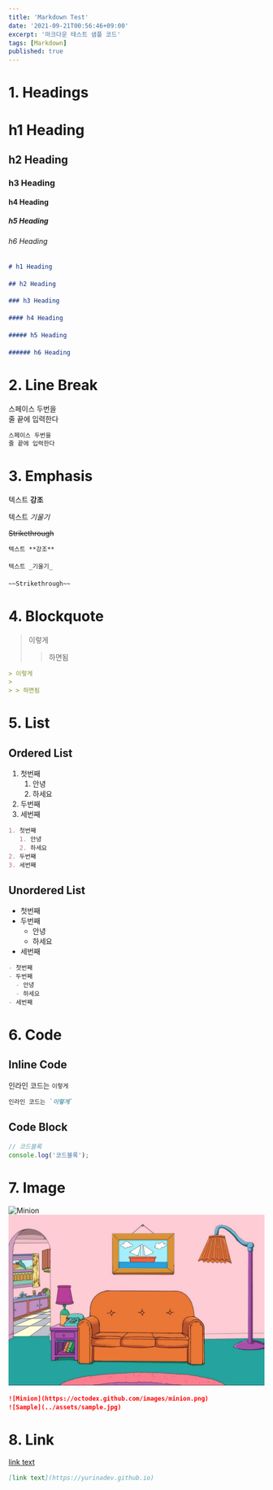 ```yaml
---
title: 'Markdown Test'
date: '2021-09-21T00:56:46+09:00'
excerpt: '마크다운 테스트 샘플 코드'
tags: [Markdown]
published: true
---
```


# 1. Headings

# h1 Heading

## h2 Heading

### h3 Heading

#### h4 Heading

##### h5 Heading

###### h6 Heading

```md
# h1 Heading

## h2 Heading

### h3 Heading

#### h4 Heading

##### h5 Heading

###### h6 Heading
```

# 2. Line Break

스페이스 두번을  
줄 끝에 입력한다

```md
스페이스 두번을  
줄 끝에 입력한다
```

# 3. Emphasis

텍스트 **강조**

텍스트 _기울기_

~~Strikethrough~~

```md
텍스트 **강조**

텍스트 _기울기_

~~Strikethrough~~
```

# 4. Blockquote

> 이렇게
>
> > 하면됨

```md
> 이렇게
>
> > 하면됨
```

# 5. List

## Ordered List

1. 첫번째
   1. 안녕
   2. 하세요
2. 두번째
3. 세번째

```md
1. 첫번째
   1. 안녕
   2. 하세요
2. 두번째
3. 세번째
```

## Unordered List

- 첫번째
- 두번째
  - 안녕
  - 하세요
- 세번째

```md
- 첫번째
- 두번째
  - 안녕
  - 하세요
- 세번째
```

# 6. Code

## Inline Code

인라인 코드는 `이렇게`

```md
인라인 코드는 `이렇게`
```

## Code Block

```js
// 코드블록
console.log('코드블록');
```

# 7. Image

![Minion](https://octodex.github.com/images/minion.png)
![Sample](../assets/sample.jpg)

```md
![Minion](https://octodex.github.com/images/minion.png)
![Sample](../assets/sample.jpg)
```

# 8. Link

[link text](https://yurinadev.github.io)

```md
[link text](https://yurinadev.github.io)
```
